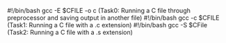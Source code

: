 #!/bin/bash
gcc -E $CFILE -o c  (Task0: Running a C file through preprocessor and saving output in another file) 
#!/bin/bash
gcc -c $CFILE  (Task1: Running a C file with a .c extension)
#!/bin/bash 
gcc -S $CFile (Task2: Running a C file with a .s extension) 

